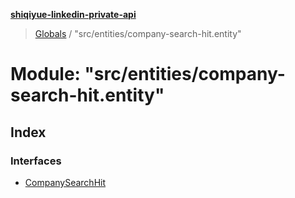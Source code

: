 **[shiqiyue-linkedin-private-api](../README.md)**

> [Globals](../globals.md) / "src/entities/company-search-hit.entity"

# Module: "src/entities/company-search-hit.entity"

## Index

### Interfaces

* [CompanySearchHit](../interfaces/_src_entities_company_search_hit_entity_.companysearchhit.md)
